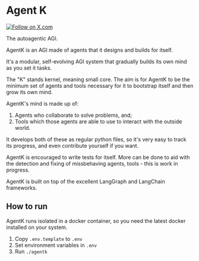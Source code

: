 # Agent K

[![Follow on X.com](https://img.shields.io/badge/X.com-Follow-1DA1F2?style=for-the-badge&logo=x&logoColor=white)](https://x.com/NicerInPerson)

The autoagentic AGI.

AgentK is an AGI made of agents that it designs and builds for itself.

It's a modular, self-evolving AGI system that gradually builds its own mind as you set it tasks.

The "K" stands kernel, meaning small core. The aim is for AgentK to be the minimum set of agents and tools necessary for it to bootstrap itself and then grow its own mind.

AgentK's mind is made up of:

1. Agents who collaborate to solve problems, and;
2. Tools which those agents are able to use to interact with the outside world.

It develops both of these as regular python files, so it's very easy to track its progress, and even contribute yourself if you want.

AgentK is encouraged to write tests for itself. More can be done to aid with the detection and fixing of missbehaving agents, tools - this is work in progress.

AgentK is built on top of the excellent LangGraph and LangChain frameworks.

## How to run

AgentK runs isolated in a docker container, so you need the latest docker installed on your system.

1. Copy `.env.template` to `.env`
2. Set environment variables in `.env`
3. Run `./agentk`